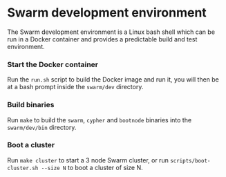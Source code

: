 Swarm development environment
=============================

The Swarm development environment is a Linux bash shell which can be run in a
Docker container and provides a predictable build and test environment.

### Start the Docker container

Run the `run.sh` script to build the Docker image and run it, you will then be
at a bash prompt inside the `swarm/dev` directory.

### Build binaries

Run `make` to build the `swarm`, `cypher` and `bootnode` binaries into the
`swarm/dev/bin` directory.

### Boot a cluster

Run `make cluster` to start a 3 node Swarm cluster, or run
`scripts/boot-cluster.sh --size N` to boot a cluster of size N.
